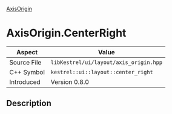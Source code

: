 [AxisOrigin](index.md)
# AxisOrigin.CenterRight
| Aspect | Value |
| --- | --- |
| Source File | `libKestrel/ui/layout/axis_origin.hpp` |
| C++ Symbol | `kestrel::ui::layout::center_right` |
| Introduced | Version 0.8.0 |
## Description

